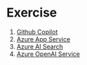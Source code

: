 
# Exercise


1. [Github Copilot](./1-github-copilot.md)
2. [Azure App Service](./2-app-service.md)
3. [Azure AI Search](./3-ai-search.md)
4. [Azure OpenAI Service](./4-open-ai.md)